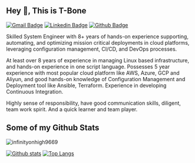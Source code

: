 ## Hey 👋, This is T-Bone
[![Gmail Badge](https://img.shields.io/badge/-infinityonhigh9669@gmail.com-c14438?style=flat&logo=Gmail&logoColor=white&link=mailto:infinityonhigh9669@gmail.com)](mailto:infinityonhigh9669@gmail.com) 
[![Linkedin Badge](https://img.shields.io/badge/-tbone-l-420419b4-0072b1?style=flat&logo=Linkedin&logoColor=white&link=https://www.linkedin.com/in/tbone-l-420419b4/)](https://www.linkedin.com/in/tbone-l-420419b4/) [![Github Badge](https://img.shields.io/badge/-infinityonhigh9669-grey?style=flat&logo=github&logoColor=white&link=https://github.com/infinityonhigh9669/)](https://www.github.com/infinityonhigh9669/) <p align='left'>Skilled System Engineer with 8+ years of hands-on experience supporting, automating, and optimizing mission critical deployments in cloud platforms, leveraging configuration management, CI/CD, and DevOps processes.

At least over 8 years of experience in managing Linux based infrastructure, and hands-on experience in one script language.
Possesses 5 year experience with most popular cloud platform like AWS, Azure, GCP and Aliyun, and good hands-on knowledge of Configuration Management and Deployment tool like Ansible, Terraform. Experience in developing Continuous Integration.

Highly sense of responsibility, have good communication skills, diligent, team work spirit. And a quick learner and team player.</p>
## Some of my Github Stats
<p align=left> <img src=https://komarev.com/ghpvc/?username=infinityonhigh9669 alt=infinityonhigh9669 /> </p>

[![Github stats](https://github-readme-stats.vercel.app/api?username=infinityonhigh9669&show_icons=true&include_all_commits=true)](https://github.com/infinityonhigh9669/github-readme-stats)
[![Top Langs](https://github-readme-stats.vercel.app/api/top-langs/?username=infinityonhigh9669&layout=compact)](https://github.com/infinityonhigh9669/github-readme-stats)
